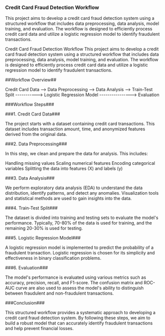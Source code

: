 ### Credit Card Fraud Detection Workflow ###
This project aims to develop a credit card fraud detection system using a structured workflow that includes data preprocessing, data analysis, model training, and evaluation. 
The workflow is designed to efficiently process credit card data and utilize a logistic regression model to identify fraudulent transactions.


Credit Card Fraud Detection Workflow
This project aims to develop a credit card fraud detection system using a structured workflow that includes data preprocessing, data analysis, model training, and evaluation. The workflow is designed to efficiently process credit card data and utilize a logistic regression model to identify fraudulent transactions.

##Workflow Overview##

Credit Card Data --> Data Preprocessing --> Data Analysis --> Train-Test Split -----------> Logistic Regression Model ----------------> Evaluation 

###Workflow Steps###

###1. Credit Card Data###

The project starts with a dataset containing credit card transactions. This dataset includes transaction amount, time, and anonymized features derived from the original data.

###2. Data Preprocessing###

In this step, we clean and prepare the data for analysis. This includes:

Handling missing values
Scaling numerical features
Encoding categorical variables
Splitting the data into features (X) and labels (y)

###3. Data Analysis###

We perform exploratory data analysis (EDA) to understand the data distribution, identify patterns, and detect any anomalies. Visualization tools and statistical methods are used to gain insights into the data.

###4. Train-Test Split###

The dataset is divided into training and testing sets to evaluate the model's performance. Typically, 70-80% of the data is used for training, and the remaining 20-30% is used for testing.

###5. Logistic Regression Model###

A logistic regression model is implemented to predict the probability of a fraudulent transaction. Logistic regression is chosen for its simplicity and effectiveness in binary classification problems.

###6. Evaluation###

The model's performance is evaluated using various metrics such as accuracy, precision, recall, and F1-score. The confusion matrix and ROC-AUC curve are also used to assess the model's ability to distinguish between fraudulent and non-fraudulent transactions.

###Conclusion###

This structured workflow provides a systematic approach to developing a credit card fraud detection system. By following these steps, we aim to build a robust model that can accurately identify fraudulent transactions and help prevent financial losses.

